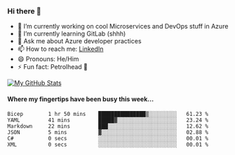 ### Hi there 👋

- 🔭 I’m currently working on cool Microservices and DevOps stuff in Azure
- 🌱 I’m currently learning GitLab (shhh)
- 💬 Ask me about Azure developer practices
- 📫 How to reach me: [LinkedIn](https://www.linkedin.com/in/gordonbyers/)
- 😄 Pronouns: He/Him 
- ⚡ Fun fact: Petrolhead 🚙

[![My GitHub Stats](https://github-readme-stats.vercel.app/api/?username=gordonby&count_private=true&theme=tokyonight&showicons=true)]()
<!--[![My GitHub Language Stats](https://github-readme-stats.vercel.app/api/top-langs/?username=gordonby&langs_count=5&theme=tokyonight)]()-->

#### Where my fingertips have been busy this week... 
<!--START_SECTION:waka-->

```text
Bicep        1 hr 50 mins    ███████████████▒░░░░░░░░░   61.23 %
YAML         41 mins         █████▓░░░░░░░░░░░░░░░░░░░   23.24 %
Markdown     22 mins         ███░░░░░░░░░░░░░░░░░░░░░░   12.62 %
JSON         5 mins          ▓░░░░░░░░░░░░░░░░░░░░░░░░   02.88 %
C#           0 secs          ░░░░░░░░░░░░░░░░░░░░░░░░░   00.01 %
XML          0 secs          ░░░░░░░░░░░░░░░░░░░░░░░░░   00.01 %
```

<!--END_SECTION:waka-->
